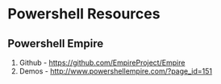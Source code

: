 # Powershell Resources

## Powershell Empire

1. Github - <https://github.com/EmpireProject/Empire>
2. Demos - <http://www.powershellempire.com/?page_id=151>
